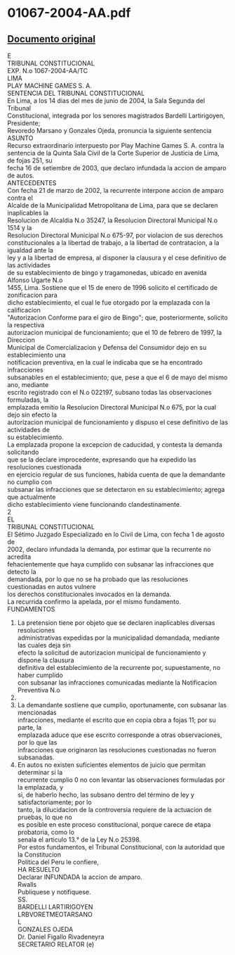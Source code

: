 
01067-2004-AA.pdf
=================
  
[Documento original](https://tc.gob.pe/jurisprudencia/2004/01067-2004-AA.pdf)  
---  
E  
TRIBUNAL CONSTITUCIONAL  
EXP. N.o 1067-2004-AA/TC  
LIMA  
PLAY MACHINE GAMES S. A.  
SENTENCIA DEL TRIBUNAL CONSTITUCIONAL  
En Lima, a los 14 dias del mes de junio de 2004, la Sala Segunda del Tribunal  
Constitucional, integrada por los senores magistrados Bardelli Lartirigoyen, Presidente;  
Revoredo Marsano y Gonzales Ojeda, pronuncia la siguiente sentencia  
ASUNTO  
Recurso extraordinario interpuesto por Play Machine Games S. A. contra la  
sentencia de la Quinta Sala Civil de la Corte Superior de Justicia de Lima, de fojas 251, su  
fecha 16 de setiembre de 2003, que declaro infundada la accion de amparo de autos.  
ANTECEDENTES  
Con fecha 21 de marzo de 2002, la recurrente interpone accion de amparo contra el  
Alcalde de la Municipalidad Metropolitana de Lima, para que se declaren inaplicables la  
Resolucion de Alcaldia N.o 35247, la Resolucion Directoral Municipal N.o 1514 y la  
Resolucion Directoral Municipal N.o 675-97, por violacion de sus derechos  
constitucionales a la libertad de trabajo, a la libertad de contratacion, a la igualdad ante la  
ley y a la libertad de empresa, al disponer la clausura y el cese definitivo de las actividades  
de su establecimiento de bingo y tragamonedas, ubicado en avenida Alfonso Ugarte N.o  
1455, Lima. Sostiene que el 15 de enero de 1996 solicito el certificado de zonificacion para  
dicho establecimiento, el cual le fue otorgado por la emplazada con la calificacion  
"Autorizacion Conforme para el giro de Bingo"; que, posteriormente, solicito la respectiva  
autorizacion municipal de funcionamiento; que el 10 de febrero de 1997, la Direccion  
Municipal de Comercializacion y Defensa del Consumidor dejo en su establecimiento una  
notificacion preventiva, en la cual le indicaba que se ha encontrado infracciones  
subsanables en el establecimiento; que, pese a que el 6 de mayo del mismo ano, mediante  
escrito registrado con el N.o 022197, subsano todas las observaciones formuladas, la  
emplazada emitio la Resolucion Directoral Municipal N.o 675, por la cual dejo sin efecto la  
autorizacion municipal de funcionamiento y dispuso el cese definitivo de las actividades de  
su establecimiento.  
La emplazada propone la excepcion de caducidad, y contesta la demanda solicitando  
que se la declare improcedente, expresando que ha expedido las resoluciones cuestionada  
en ejercicio regular de sus funciones, habida cuenta de que la demandante no cumplio con  
subsanar las infracciones que se detectaron en su establecimiento; agrega que actualmente  
dicho establecimiento viene funcionando clandestinamente.  
2  
EL  
TRIBUNAL CONSTITUCIONAL  
El Sétimo Juzgado Especializado en lo Civil de Lima, con fecha 1 de agosto de  
2002, declaro infundada la demanda, por estimar que la recurrente no acredita  
fehacientemente que haya cumplido con subsanar las infracciones que detecto la  
demandada, por lo que no se ha probado que las resoluciones cuestionadas en autos vulnere  
los derechos constitucionales invocados en la demanda.  
La recurrida confirmo la apelada, por el mismo fundamento.  
FUNDAMENTOS  
1. La pretension tiene por objeto que se declaren inaplicables diversas resoluciones  
administrativas expedidas por la municipalidad demandada, mediante las cuales deja sin  
efecto la solicitud de autorizacion municipal de funcionamiento y dispone la clausura  
definitiva del establecimiento de la recurrente por, supuestamente, no haber cumplido  
con subsanar las infracciones comunicadas mediante la Notificacion Preventiva N.o  
07381.  
2. La demandante sostiene que cumplio, oportunamente, con subsanar las mencionadas  
infracciones, mediante el escrito que en copia obra a fojas 11; por su parte, la  
emplazada aduce que ese escrito corresponde a otras observaciones, por lo que las  
infracciones que originaron las resoluciones cuestionadas no fueron subsanadas.  
3. En autos no existen suficientes elementos de juicio que permitan determinar si la  
recurrente cumplio 0 no con levantar las observaciones formuladas por la emplazada, y  
si, de haberlo hecho, las subsano dentro del término de ley y satisfactoriamente; por lo  
tanto, la dilucidacion de la controversia requiere de la actuacion de pruebas, lo que no  
es posible en este proceso constitucional, porque carece de etapa probatoria, como lo  
senala el articulo 13.° de la Ley N.o 25398.  
Por estos fundamentos, el Tribunal Constitucional, con la autoridad que la Constitucion  
Politica del Peru le confiere,  
HA RESUELTO  
Declarar INFUNDADA la accion de amparo.  
Rwalls  
Publiquese y notifiquese.  
SS.  
BARDELLI LARTIRIGOYEN  
LRBVORETMEOTARSANO  
L  
GONZALES OJEDA  
Dr. Daniel Figallo Rivadeneyra  
SECRETARIO RELATOR (e)